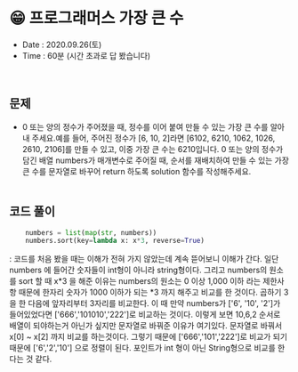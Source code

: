# 😁 프로그래머스 가장 큰 수
- Date : 2020.09.26(토)
- Time : 60분 (시간 초과로 답 봤습니다)
<br>

## 문제

- 0 또는 양의 정수가 주어졌을 때, 정수를 이어 붙여 만들 수 있는 가장 큰 수를 알아내 주세요.예를 들어, 주어진 정수가 [6, 10, 2]라면 [6102, 6210, 1062, 1026, 2610, 2106]를 만들 수 있고, 이중 가장 큰 수는 6210입니다. 0 또는 양의 정수가 담긴 배열 numbers가 매개변수로 주어질 때, 순서를 재배치하여 만들 수 있는 가장 큰 수를 문자열로 바꾸어 return 하도록 solution 함수를 작성해주세요.
<br><br>

## 코드 풀이
```python
    numbers = list(map(str, numbers))
    numbers.sort(key=lambda x: x*3, reverse=True)
```
: 코드를 처음 봤을 때는 이해가 전혀 가지 않았는데 계속 뜯어보니 이해가 간다. 일단 numbers 에 들어간 숫자들이 int형이 아니라 string형이다. 그리고 numbers의 원소를 sort 할 때 x*3 을 해준 이유는 numbers의 원소는 0 이상 1,000 이하 라는 제한사항 때문에 한자리 숫자가 1000 이하가 되는 *3 까지 해주고 비교를 한 것이다. 곱하기 3을 한 다음에 앞자리부터 3자리를 비교한다. 이 때 만약 numbers가 ['6', '10', '2']가 들어있었다면 ['666','101010','222']로 비교하는 것이다. 이렇게 보면 10,6,2 순서로 배열이 되야하는거 아닌가 싶지만 문자열로 바꿔준 이유가 여기있다. 문자열로 바꿔서 x[0] ~ x[2] 까지 비교를 하는것이다. 그렇기 때문에 ['666','101','222']로 비교가 되기 때문에 ['6','2','10'] 으로 정렬이 된다. 포인트가 int 형이 아닌 String형으로 비교를 한다는 것 같다.